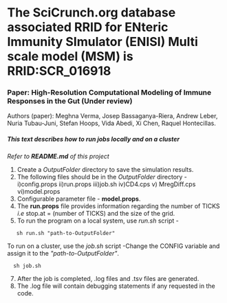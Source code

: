 # The SciCrunch.org database associated RRID for ENteric Immunity SImulator (ENISI) Multi scale model (MSM) is RRID:SCR_016918 
### Paper: High-Resolution Computational Modeling of Immune Responses in the Gut (Under review)
Authors (paper): Meghna Verma, Josep Bassaganya-Riera, Andrew Leber, Nuria Tubau-Juni, Stefan Hoops, Vida Abedi, Xi Chen, Raquel Hontecillas. 

##### This text describes how to run jobs locally and on a cluster 

*Refer to **README.md** of this project*

1. Create a *OutputFolder* directory to save the simulation results.
2. The following files should be in the *OutputFolder* directory -
	i)config.props
	ii)run.props
	iii)job.sh
	iv)CD4.cps
	v) MregDiff.cps
	vi)model.props
3. Configurable parameter file - **model.props**. 
4. The **run.props** file provides information regarding the number of TICKS *i.e* stop.at = (number of TICKS) and the size of the grid. 
5. To run the program on a local system, use *_run.sh_* script -

  ```
     sh run.sh "path-to-OutputFolder"
   ```
   
   To run on a cluster, use the *_job.sh_* script
	-Change the CONFIG variable and assign it to the *"path-to-OutputFolder"*.  
  ``` 
    sh job.sh 
  ```
7. After the job is completed, .log files and .tsv files are generated.
8. The .log file will contain debugging statements if any requested in the code.
